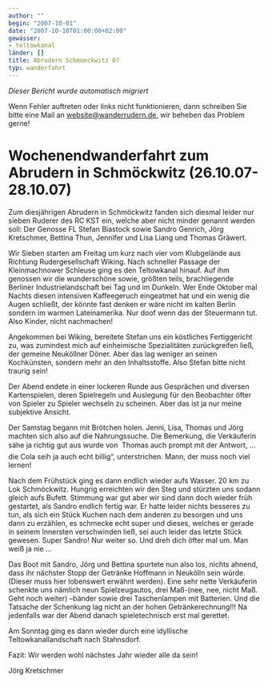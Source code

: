 ```yaml
---
author: ""
begin: "2007-10-01"
date: "2007-10-10T01:00:00+02:00"
gewässer:
- teltowkanal
länder: []
title: Abrudern Schmoeckwitz 07
typ: wanderfahrt
---
```



*Dieser Bericht wurde automatisch migriert*

Wenn Fehler auftreten oder links nicht funktionieren, dann schreiben Sie bitte eine Mail an website@wanderrudern.de, wir beheben das Problem gerne!



# Wochenendwanderfahrt zum Abrudern in Schmöckwitz (26.10.07-28.10.07)


Zum diesjährigen Abrudern in Schmöckwitz fanden sich diesmal leider nur sieben Ruderer des RC KST ein, welche aber nicht minder genannt werden soll: Der Genosse FL Stefan Biastock sowie Sandro Genrich, Jörg Kretschmer, Bettina Thun, Jennifer und Lisa Liang und Thomas Gräwert.

Wir Sieben starten am Freitag um kurz nach vier vom Klubgelände aus Richtung Rudergesellschaft Wiking. Nach schneller Passage der Kleinmachnower Schleuse ging es den Teltowkanal hinauf. Auf ihm genossen wir die wunderschöne sowie, größten teils, brachliegende Berliner Industrielandschaft bei Tag und im Dunkeln. Wer Ende Oktober mal Nachts diesen intensiven Kaffeegeruch eingeatmet hat und ein wenig die Augen schließt, der könnte fast denken er wäre nicht im kalten Berlin sondern im warmen Lateinamerika. Nur doof wenn das der Steuermann tut. Also Kinder, nicht nachmachen!

Angekommen bei Wiking, bereitete Stefan uns ein köstliches Fertiggericht zu, was zumindest mich auf einheimische Spezialitäten zurückgreifen ließ, der gemeine Neuköllner Döner. Aber das lag weniger an seinen Kochkünsten, sondern mehr an den Inhaltsstoffe. Also Stefan bitte nicht traurig sein!

Der Abend endete in einer lockeren Runde aus Gesprächen und diversen Kartenspielen, deren Spielregeln und Auslegung für den Beobachter öfter von Spieler zu Spieler wechseln zu scheinen. Aber das ist ja nur meine subjektive Ansicht.

Der Samstag begann mit Brötchen holen. Jenni, Lisa, Thomas und Jörg machten sich also auf die Nahrungssuche. Die Bemerkung, die Verkäuferin sähe ja richtig gut aus wurde von  Thomas auch prompt mit der Antwort, ... die Cola seih ja auch echt billig“, unterstrichen. Mann, der muss noch viel lernen!

Nach dem Frühstück ging es dann endlich wieder aufs Wasser. 20 km zu Lok Schmöckwitz. Hungrig erreichten wir den Steg und stürzten uns sodann gleich aufs Bufett. Stimmung war gut aber wir sind dann doch wieder früh gestartet, als Sandro endlich fertig war. Er hatte leider nichts besseres zu tun, als sich ein Stück Kuchen nach dem anderen zu besorgen und uns dann zu erzählen, es schmecke echt super und dieses, welches er gerade in seinem Innersten verschwinden ließ, sei auch leider das letzte Stück gewesen. Super Sandro! Nur weiter so. Und dreh dich öfter mal um. Man weiß ja nie ...

Das Boot mit Sandro, Jörg und Bettina spurtete nun also los, nichts ahnend, dass ihr nächster Stopp der Getränke Hoffmann in Neukölln sein würde. (Dieser muss hier lobenswert erwähnt werden). Eine sehr nette Verkäuferin schenkte uns nämlich neun Spielzeugautos, drei Maß-(nee, nee, nicht Maß. Geht noch weiter) –bänder sowie drei Taschenlampen mit Batterien. Und die Tatsache der Schenkung lag nicht an der hohen Getränkerechnung!!! Na jedenfalls war der Abend danach spieletechnisch erst mal gerettet.

Am Sonntag ging es dann wieder durch eine idyllische Teltowkanallandschaft nach Stahnsdorf.

Fazit: Wir werden wohl nächstes Jahr wieder alle da sein!

Jörg Kretschmer